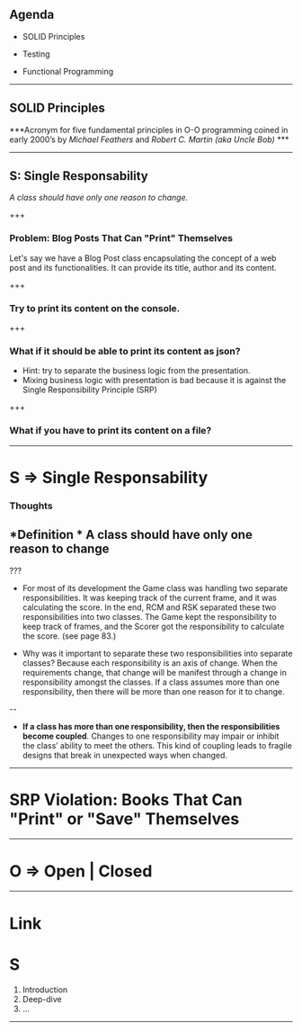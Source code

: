 ## Agenda

- SOLID Principles

- Testing

- Functional Programming

---
## SOLID Principles

***Acronym for five fundamental principles in O-O programming
coined in early 2000’s
by *Michael Feathers* and *Robert C. Martin (aka Uncle Bob)* ***

---
## S: Single Responsability

*A class should have only one reason to change.*

+++

### Problem: Blog Posts That Can "Print" Themselves
Let's say we have a Blog Post class encapsulating the concept of a web post and its functionalities.
It can provide its title, author and its content.

+++

### Try to print its content on the console.

+++

### What if it should be able to print its content as json?

- Hint: try to separate the business logic from the presentation.
- Mixing business logic with presentation is bad because it is against the Single Responsibility Principle (SRP)

+++

### What if you have to print its content on a file?

---
# S => Single Responsability
### Thoughts

*Definition * A class should have only one reason to change
--


???
* For most of its development the Game class was handling two separate responsibilities.
It was keeping track of the current frame, and
it was calculating the score. In the end, RCM and RSK separated these two responsibilities
into two classes. The Game kept the responsibility to keep track of frames, and the Scorer
got the responsibility to calculate the score. (see page 83.)

* Why was it important to separate these two responsibilities into separate classes?
Because each responsibility is an axis of change. When the requirements change, that
change will be manifest through a change in responsibility amongst the classes. If a class
assumes more than one responsibility, then there will be more than one reason for it to
change.

--

* **If a class has more than one responsibility, then the responsibilities become coupled**.
Changes to one responsibility may impair or inhibit the class’ ability to meet the others.
This kind of coupling leads to fragile designs that break in unexpected ways when
changed.

---

# SRP Violation: Books That Can "Print" or "Save" Themselves
---

# O => Open | Closed

---

# Link


# S

1. Introduction
2. Deep-dive
3. ...

---